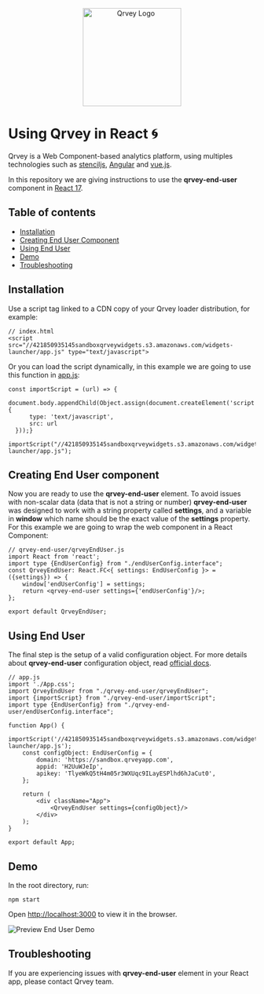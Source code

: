 <div align="center">
	<img alt="Qrvey Logo" src="https://s3.amazonaws.com/cdn.qrvey.com/images/qrvey-logo.svg" width="200" />
</div>

# Using Qrvey in React :cyclone:

Qrvey is a Web Component-based analytics platform, using multiples technologies such as [stenciljs](https://github.com/ionic-team/stencil), [Angular](https://github.com/angular/angular) and [vue.js](https://github.com/vuejs/vue).

In this repository we are giving instructions to use the **qrvey-end-user** component in [React 17](https://es.reactjs.org/).

## Table of contents

* [Installation](#installation)
* [Creating End User Component](#creating-end-user-component)
* [Using End User](#using-end-user)
* [Demo](#demo)
* [Troubleshooting](#troubleshooting)

## Installation

Use a script tag linked to a CDN copy of your Qrvey loader distribution, for example:

    // index.html
    <script src="//421850935145sandboxqrveywidgets.s3.amazonaws.com/widgets-launcher/app.js" type="text/javascript">

Or you can load the script dynamically, in this example we are going to use this function in [app.js](https://github.com/qrvey/qrvey-react/blob/master/src/App.js):

	const importScript = (url) => {  
      document.body.appendChild(Object.assign(document.createElement('script'), {  
	      type: 'text/javascript',  
	      src: url  
      }));}
	
	importScript("//421850935145sandboxqrveywidgets.s3.amazonaws.com/widgets-launcher/app.js");


## Creating End User component

Now you are ready to use the **qrvey-end-user** element. To avoid issues with non-scalar data (data that is not a string or number) **qrvey-end-user** was designed to work with a string property called **settings**, and a variable in **window** which name should be the exact value of the **settings** property.
For this example we are going to wrap the web component in a React Component:

    // qrvey-end-user/qrveyEndUser.js
    import React from 'react';  
    import type {EndUserConfig} from "./endUserConfig.interface";  
    const QrveyEndUser: React.FC<{ settings: EndUserConfig }> = ({settings}) => {
	    window['endUserConfig'] = settings;
	    return <qrvey-end-user settings={'endUserConfig'}/>;  
	};
	
	export default QrveyEndUser;

## Using End User

The final step is the setup of a valid configuration object. For more details about **qrvey-end-user** configuration object, read [official docs](https://partners.qrvey.com/documentation/).


    // app.js
    import './App.css';  
    import QrveyEndUser from "./qrvey-end-user/qrveyEndUser";  
    import {importScript} from "./qrvey-end-user/importScript";  
    import type {EndUserConfig} from "./qrvey-end-user/endUserConfig.interface";  
    
    function App() {  
	    importScript('//421850935145sandboxqrveywidgets.s3.amazonaws.com/widgets-launcher/app.js');  
	    const configObject: EndUserConfig = {  
		    domain: 'https://sandbox.qrveyapp.com',  
		    appid: 'H2UuWJeIp',
		    apikey: 'TlyeWkQ5tH4m05r3WXUqc9ILayESPlhd6hJaCut0',  
	    }; 
	    
	    return (  
		    <div className="App">  
			    <QrveyEndUser settings={configObject}/>
		    </div>
	    );
    }
    
    export default App;

## Demo

In the root directory, run:

    npm start

Open [http://localhost:3000](http://localhost:3000) to view it in the browser.

![Preview End User Demo](https://s3.amazonaws.com/cdn.qrvey.com/images/preview-end-user.png)

## Troubleshooting
If you are experiencing issues with **qrvey-end-user** element in your React app, please contact Qrvey team.
